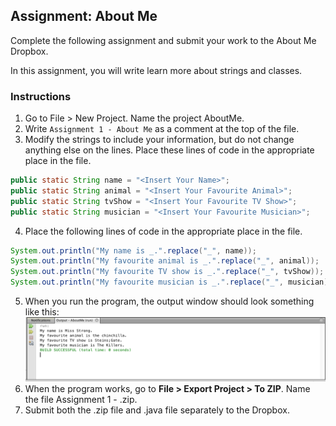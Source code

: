 ## Assignment: About Me

Complete the following assignment and submit your work to the About Me Dropbox.

In this assignment, you will write learn more about strings and classes.

### Instructions
1. Go to File > New Project. Name the project AboutMe.
2. Write `Assignment 1 - About Me` as a comment at the top of the file. 
3. Modify the strings to include your information, but do not change anything else on the lines. Place these lines of code in the appropriate place in the file.
```java 
public static String name = "<Insert Your Name>";
public static String animal = "<Insert Your Favourite Animal>";
public static String tvShow = "<Insert Your Favourite TV Show>";
public static String musician = "<Insert Your Favourite Musician>";
```
4. Place the following lines of code in the appropriate place in the file.
```java 
System.out.println("My name is _.".replace("_", name));
System.out.println("My favourite animal is _.".replace("_", animal));
System.out.println("My favourite TV show is _.".replace("_", tvShow));
System.out.println("My favourite musician is _.".replace("_", musician));
```
5. When you run the program, the output window should look something like this:
![](../Images/About_Me.png)
6. When the program works, go to **File > Export Project > To ZIP**. Name the file Assignment 1 - <insert your name here>.zip.
7. Submit both the .zip file and .java file separately to the Dropbox.
